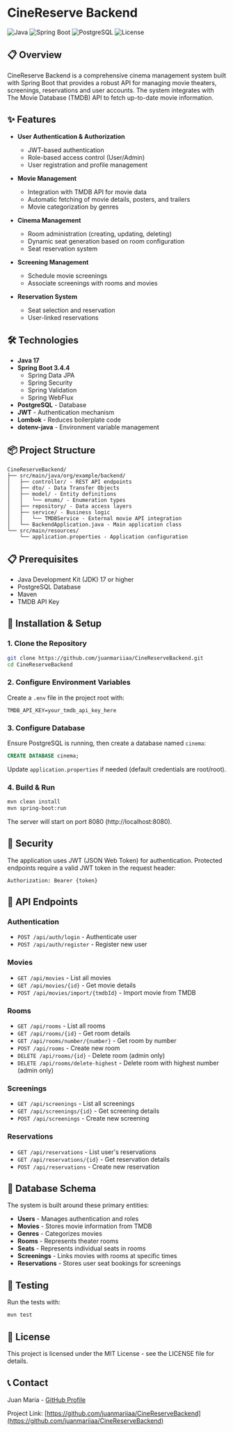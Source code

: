 # CineReserve Backend

![Java](https://img.shields.io/badge/Java-17-orange)
![Spring Boot](https://img.shields.io/badge/Spring%20Boot-3.4.4-green)
![PostgreSQL](https://img.shields.io/badge/PostgreSQL-latest-blue)
![License](https://img.shields.io/badge/license-MIT-brightgreen)

## 📋 Overview

CineReserve Backend is a comprehensive cinema management system built with Spring Boot that provides a robust API for managing movie theaters, screenings, reservations and user accounts. The system integrates with The Movie Database (TMDB) API to fetch up-to-date movie information.

## ✨ Features

- **User Authentication & Authorization**
    - JWT-based authentication
    - Role-based access control (User/Admin)
    - User registration and profile management

- **Movie Management**
    - Integration with TMDB API for movie data
    - Automatic fetching of movie details, posters, and trailers
    - Movie categorization by genres

- **Cinema Management**
    - Room administration (creating, updating, deleting)
    - Dynamic seat generation based on room configuration
    - Seat reservation system

- **Screening Management**
    - Schedule movie screenings
    - Associate screenings with rooms and movies

- **Reservation System**
    - Seat selection and reservation
    - User-linked reservations

## 🛠️ Technologies

- **Java 17**
- **Spring Boot 3.4.4**
    - Spring Data JPA
    - Spring Security
    - Spring Validation
    - Spring WebFlux
- **PostgreSQL** - Database
- **JWT** - Authentication mechanism
- **Lombok** - Reduces boilerplate code
- **dotenv-java** - Environment variable management

## 📦 Project Structure

```
CineReserveBackend/
├── src/main/java/org/example/backend/
│   ├── controller/ - REST API endpoints
│   ├── dto/ - Data Transfer Objects
│   ├── model/ - Entity definitions
│   │   └── enums/ - Enumeration types
│   ├── repository/ - Data access layers
│   ├── service/ - Business logic
│   │   └── TMDBService - External movie API integration
│   └── BackendApplication.java - Main application class
└── src/main/resources/
    └── application.properties - Application configuration
```

## 📋 Prerequisites

- Java Development Kit (JDK) 17 or higher
- PostgreSQL Database
- Maven
- TMDB API Key

## 🚀 Installation & Setup

### 1. Clone the Repository

```bash
git clone https://github.com/juanmariiaa/CineReserveBackend.git
cd CineReserveBackend
```

### 2. Configure Environment Variables

Create a `.env` file in the project root with:

```
TMDB_API_KEY=your_tmdb_api_key_here
```

### 3. Configure Database

Ensure PostgreSQL is running, then create a database named `cinema`:

```sql
CREATE DATABASE cinema;
```

Update `application.properties` if needed (default credentials are root/root).

### 4. Build & Run

```bash
mvn clean install
mvn spring-boot:run
```

The server will start on port 8080 (http://localhost:8080).

## 🔐 Security

The application uses JWT (JSON Web Token) for authentication. Protected endpoints require a valid JWT token in the request header:

```
Authorization: Bearer {token}
```

## 🔄 API Endpoints

### Authentication
- `POST /api/auth/login` - Authenticate user
- `POST /api/auth/register` - Register new user

### Movies
- `GET /api/movies` - List all movies
- `GET /api/movies/{id}` - Get movie details
- `POST /api/movies/import/{tmdbId}` - Import movie from TMDB

### Rooms
- `GET /api/rooms` - List all rooms
- `GET /api/rooms/{id}` - Get room details
- `GET /api/rooms/number/{number}` - Get room by number
- `POST /api/rooms` - Create new room
- `DELETE /api/rooms/{id}` - Delete room (admin only)
- `DELETE /api/rooms/delete-highest` - Delete room with highest number (admin only)

### Screenings
- `GET /api/screenings` - List all screenings
- `GET /api/screenings/{id}` - Get screening details
- `POST /api/screenings` - Create new screening

### Reservations
- `GET /api/reservations` - List user's reservations
- `GET /api/reservations/{id}` - Get reservation details
- `POST /api/reservations` - Create new reservation

## 🔧 Database Schema

The system is built around these primary entities:
- **Users** - Manages authentication and roles
- **Movies** - Stores movie information from TMDB
- **Genres** - Categorizes movies
- **Rooms** - Represents theater rooms
- **Seats** - Represents individual seats in rooms
- **Screenings** - Links movies with rooms at specific times
- **Reservations** - Stores user seat bookings for screenings

## 🧪 Testing

Run the tests with:

```bash
mvn test
```


## 📄 License

This project is licensed under the MIT License - see the LICENSE file for details.

## 📞 Contact

Juan Maria - [GitHub Profile](https://github.com/juanmariiaa)

Project Link: [https://github.com/juanmariiaa/CineReserveBackend](https://github.com/juanmariiaa/CineReserveBackend)